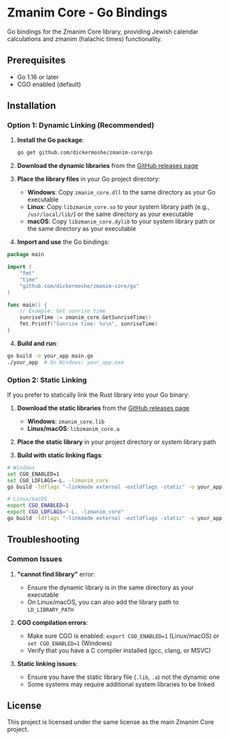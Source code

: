 # Zmanim Core - Go Bindings

Go bindings for the Zmanim Core library, providing Jewish calendar calculations and zmanim (halachic times) functionality.

## Prerequisites

- Go 1.16 or later
- CGO enabled (default)

## Installation

### Option 1: Dynamic Linking (Recommended)

1. **Install the Go package**:
   ```bash
   go get github.com/dickermoshe/zmanim-core/go
   ```

2. **Download the dynamic libraries** from the [GitHub releases page](https://github.com/dickermoshe/zmanim-core/releases)

3. **Place the library files** in your Go project directory:
   - **Windows**: Copy `zmanim_core.dll` to the same directory as your Go executable
   - **Linux**: Copy `libzmanim_core.so` to your system library path (e.g., `/usr/local/lib/`) or the same directory as your executable
   - **macOS**: Copy `libzmanim_core.dylib` to your system library path or the same directory as your executable

4. **Import and use** the Go bindings:

```go
package main

import (
    "fmt"
    "time"
    "github.com/dickermoshe/zmanim-core/go"
)

func main() {
    // Example: Get sunrise time
    sunriseTime := zmanim_core.GetSunriseTime()
    fmt.Printf("Sunrise time: %v\n", sunriseTime)
}
```

4. **Build and run**:
```bash
go build -o your_app main.go
./your_app  # On Windows: your_app.exe
```

### Option 2: Static Linking

If you prefer to statically link the Rust library into your Go binary:

1. **Download the static libraries** from the [GitHub releases page](https://github.com/your-repo/zmanim-core/releases)
   - **Windows**: `zmanim_core.lib`
   - **Linux/macOS**: `libzmanim_core.a`

2. **Place the static library** in your project directory or system library path

3. **Build with static linking flags**:

```bash
# Windows
set CGO_ENABLED=1
set CGO_LDFLAGS=-L. -lzmanim_core
go build -ldflags "-linkmode external -extldflags -static" -o your_app.exe main.go

# Linux/macOS
export CGO_ENABLED=1
export CGO_LDFLAGS="-L. -lzmanim_core"
go build -ldflags "-linkmode external -extldflags -static" -o your_app main.go
```

## Troubleshooting

### Common Issues

1. **"cannot find library"** error:
   - Ensure the dynamic library is in the same directory as your executable
   - On Linux/macOS, you can also add the library path to `LD_LIBRARY_PATH`

2. **CGO compilation errors**:
   - Make sure CGO is enabled: `export CGO_ENABLED=1` (Linux/macOS) or `set CGO_ENABLED=1` (Windows)
   - Verify that you have a C compiler installed (gcc, clang, or MSVC)

3. **Static linking issues**:
   - Ensure you have the static library file (`.lib`, `.a`) not the dynamic one
   - Some systems may require additional system libraries to be linked

## License

This project is licensed under the same license as the main Zmanim Core project.
